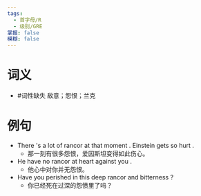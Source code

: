 ```yaml
---
tags:
  - 首字母/R
  - 级别/GRE
掌握: false
模糊: false
---
```

# 词义
- #词性缺失 敌意；怨恨；兰克
# 例句
- There 's a lot of rancor at that moment . Einstein gets so hurt .
	- 那一刻有很多怨恨，爱因斯坦变得如此伤心。
- He have no rancor at heart against you .
	- 他心中对你并无怨恨。
- Have you perished in this deep rancor and bitterness ?
	- 你已经死在过深的怨愤里了吗？
